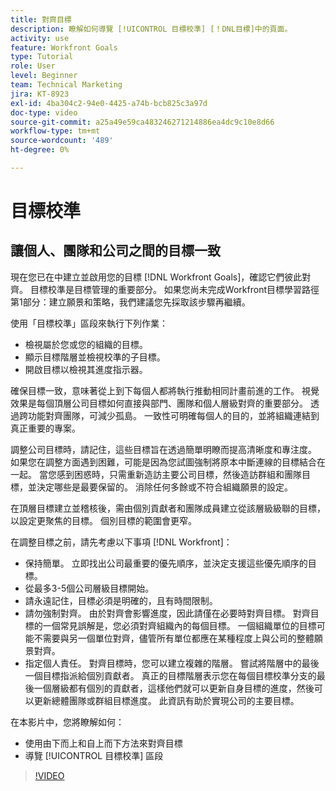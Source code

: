 ```yaml
---
title: 對齊目標
description: 瞭解如何導覽 [!UICONTROL 目標校準] [！DNL目標]中的頁面。
activity: use
feature: Workfront Goals
type: Tutorial
role: User
level: Beginner
team: Technical Marketing
jira: KT-8923
exl-id: 4ba304c2-94e0-4425-a74b-bcb825c3a97d
doc-type: video
source-git-commit: a25a49e59ca483246271214886ea4dc9c10e8d66
workflow-type: tm+mt
source-wordcount: '489'
ht-degree: 0%

---
```


# 目標校準

## 讓個人、團隊和公司之間的目標一致

現在您已在中建立並啟用您的目標 [!DNL Workfront Goals]，確認它們彼此對齊。 目標校準是目標管理的重要部分。 如果您尚未完成Workfront目標學習路徑第1部分：建立願景和策略，我們建議您先採取該步驟再繼續。

<!--Insert link to LP 1, above -->

使用「目標校準」區段來執行下列作業：

* 檢視屬於您或您的組織的目標。
* 顯示目標階層並檢視校準的子目標。
* 開啟目標以檢視其進度指示器。

確保目標一致，意味著從上到下每個人都將執行推動相同計畫前進的工作。 視覺效果是每個頂層公司目標如何直接與部門、團隊和個人層級對齊的重要部分。 透過跨功能對齊團隊，可減少孤島。 一致性可明確每個人的目的，並將組織連結到真正重要的專案。

調整公司目標時，請記住，這些目標旨在透過簡單明瞭而提高清晰度和專注度。 如果您在調整方面遇到困難，可能是因為您試圖強制將原本中斷連線的目標結合在一起。 當您感到困惑時，只需重新造訪主要公司目標，然後造訪群組和團隊目標，並決定哪些是最要保留的。 消除任何多餘或不符合組織願景的設定。

在頂層目標建立並稽核後，需由個別貢獻者和團隊成員建立從該層級級聯的目標，以設定更聚焦的目標。 個別目標的範圍會更窄。

<!-- Pro-tips graphic -->

在調整目標之前，請先考慮以下事項 [!DNL Workfront]：

* 保持簡單。 立即找出公司最重要的優先順序，並決定支援這些優先順序的目標。
* 從最多3-5個公司層級目標開始。
* 請永遠記住，目標必須是明確的，且有時間限制。
* 請勿強制對齊。 由於對齊會影響進度，因此請僅在必要時對齊目標。 對齊目標的一個常見誤解是，您必須對齊組織內的每個目標。 一個組織單位的目標可能不需要與另一個單位對齊，儘管所有單位都應在某種程度上與公司的整體願景對齊。
* 指定個人責任。 對齊目標時，您可以建立複雜的階層。 嘗試將階層中的最後一個目標指派給個別貢獻者。 真正的目標階層表示您在每個目標校準分支的最後一個層級都有個別的貢獻者，這樣他們就可以更新自身目標的進度，然後可以更新總體團隊或群組目標進度。 此資訊有助於實現公司的主要目標。

在本影片中，您將瞭解如何：

* 使用由下而上和自上而下方法來對齊目標
* 導覽 [!UICONTROL 目標校準] 區段

>[!VIDEO](https://video.tv.adobe.com/v/335195/?quality=12&learn=on)

